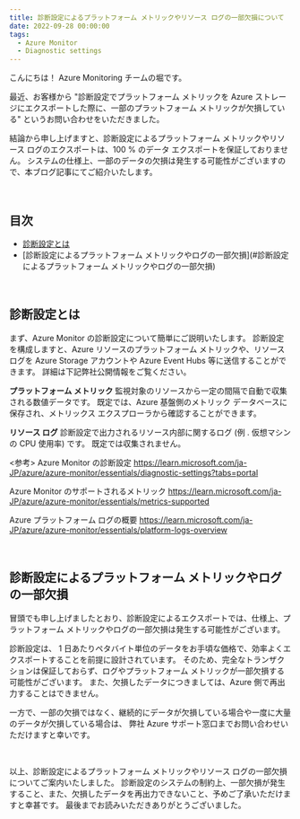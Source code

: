 ```yaml
---
title: 診断設定によるプラットフォーム メトリックやリソース ログの一部欠損について
date: 2022-09-28 00:00:00
tags:
  - Azure Monitor
  - Diagnostic settings
---
```


こんにちは！ Azure Monitoring チームの堀です。

最近、お客様から "診断設定でプラットフォーム メトリックを Azure ストレージにエクスポートした際に、一部のプラットフォーム メトリックが欠損している" というお問い合わせをいただきました。

結論から申し上げますと、診断設定によるプラットフォーム メトリックやリソース ログのエクスポートは、100 % のデータ エクスポートを保証しておりません。
システムの仕様上、一部のデータの欠損は発生する可能性がございますので、本ブログ記事にてご紹介いたします。

<br>

<!-- more -->
## 目次
- [診断設定とは](#診断設定とは)
- [診断設定によるプラットフォーム メトリックやログの一部欠損](#診断設定によるプラットフォーム メトリックやログの一部欠損)

<br>

## 診断設定とは
まず、Azure Monitor の診断設定について簡単にご説明いたします。
診断設定を構成しますと、Azure リソースのプラットフォーム メトリックや、リソース ログを Azure Storage アカウントや Azure Event Hubs 等に送信することができます。
詳細は下記弊社公開情報をご覧ください。

**プラットフォーム メトリック**
監視対象のリソースから一定の間隔で自動で収集される数値データです。
既定では、Azure 基盤側のメトリック データベースに保存され、メトリックス エクスプローラから確認することができます。

**リソース ログ**
診断設定で出力されるリソース内部に関するログ (例 . 仮想マシンの CPU 使用率) です。
既定では収集されません。

<参考>
Azure Monitor の診断設定
https://learn.microsoft.com/ja-JP/azure/azure-monitor/essentials/diagnostic-settings?tabs=portal

Azure Monitor のサポートされるメトリック
https://learn.microsoft.com/ja-JP/azure/azure-monitor/essentials/metrics-supported

Azure プラットフォーム ログの概要
https://learn.microsoft.com/ja-JP/azure/azure-monitor/essentials/platform-logs-overview

<br>


## 診断設定によるプラットフォーム メトリックやログの一部欠損
冒頭でも申し上げましたとおり、診断設定によるエクスポートでは、仕様上、プラットフォーム メトリックやログの一部欠損は発生する可能性がございます。

診断設定は、 1 日あたりペタバイト単位のデータをお手頃な価格で、効率よくエクスポートすることを前提に設計されています。
そのため、完全なトランザクションは保証しておらず、ログやプラットフォーム メトリックが一部欠損する可能性がございます。
また、欠損したデータにつきましては、Azure 側で再出力することはできません。

一方で、一部の欠損ではなく、継続的にデータが欠損している場合や一度に大量のデータが欠損している場合は、
弊社 Azure サポート窓口までお問い合わせいただけますと幸いです。

<br>

以上、診断設定によるプラットフォーム メトリックやリソース ログの一部欠損についてご案内いたしました。
診断設定のシステムの制約上、一部欠損が発生すること、また、欠損したデータを再出力できないこと、予めご了承いただけますと幸甚です。
最後までお読みいただきありがとうございました。